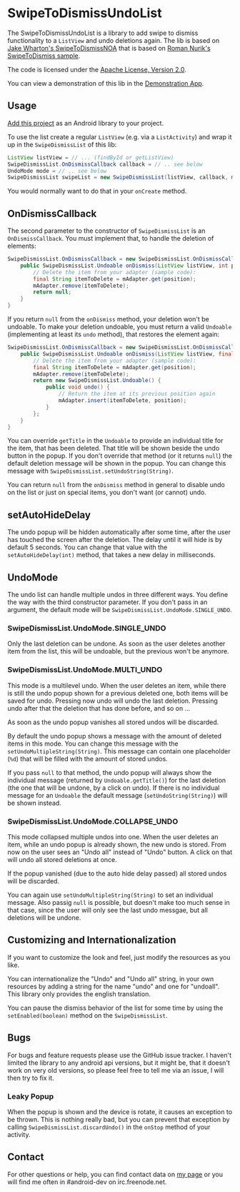 SwipeToDismissUndoList
=======================

The SwipeToDismissUndoList is a library to add swipe to dismiss functionality to
a `ListView` and undo deletions again. The lib is based on 
[Jake Wharton's SwipeToDismissNOA](https://github.com/JakeWharton/SwipeToDismissNOA)
that is based on [Roman Nurik's SwipeToDismiss sample](https://gist.github.com/romannurik/2980593).

The code is licensed under the [Apache License, Version 2.0](http://www.apache.org/licenses/LICENSE-2.0).

You can view a demonstration of this lib in the [Demonstration App](https://play.google.com/store/apps/details?id=de.timroes.swipetodismiss.demo).

Usage
-----

[Add this project](http://developer.android.com/tools/projects/projects-cmdline.html#ReferencingLibraryProject)
as an Android library to your project.

To use the list create a regular `ListView` (e.g. via a `ListActivity`) and wrap
it up in the `SwipeDismissList` of this lib:

```java
ListView listView = // ... (findById or getListView)
SwipeDismissList.OnDismissCallback callback = // .. see below
UndoMode mode = // .. see below
SwipeDismissList swipeList = new SwipeDismissList(listView, callback, mode);
```

You would normally want to do that in your `onCreate` method.

## OnDismissCallback

The second parameter to the constructor of `SwipeDismissList` is an `OnDismissCallback`.
You must implement that, to handle the deletion of elements:

```java
SwipeDismissList.OnDismissCallback = new SwipeDismissList.OnDismissCallback() {
	public SwipeDismissList.Undoable onDismiss(ListView listView, int position) {
		// Delete the item from your adapter (sample code):
		final String itemToDelete = mAdapter.get(position);
		mAdapter.remove(itemToDelete);
		return null;
	}
}
```

If you return `null` from the `onDismiss` method, your deletion won't be undoable.
To make your deletion undoable, you must return a valid `Undoable` (implementing 
at least its `undo` method), that restores the element again:

```java
SwipeDismissList.OnDismissCallback = new SwipeDismissList.OnDismissCallback() {
	public SwipeDismissList.Undoable onDismiss(ListView listView, final int position) {
		// Delete the item from your adapter (sample code):
		final String itemToDelete = mAdapter.get(position);
		mAdapter.remove(itemToDelete);
		return new SwipeDismissList.Undoable() {
			public void undo() {
				// Return the item at its previous position again
				mAdapter.insert(itemToDelete, position);
			}
		};
	}
}
```

You can override `getTitle` in the `Undoable` to provide an individual title for 
the item, that has been deleted. That title will be shown beside the undo button
in the popup. If you don't override that method (or it returns `null`) the default
deletion message will be shown in the popup. You can change this message with
`SwipeDismissList.setUndoString(String)`.

You can return `null` from the `onDismiss` method in general to disable undo on the 
list or just on special items, you don't want (or cannot) undo.

## setAutoHideDelay

The undo popup will be hidden automatically after some time, after the user has
touched the screen after the deletion. The delay until it will hide is by default
5 seconds. You can change that value with the `setAutoHideDelay(int)` method,
that takes a new delay in milliseconds. 

## UndoMode

The undo list can handle multiple undos in three different ways. You define the way
with the third constructor parameter. If you don't pass in an argument, the default
mode will be `SwipeDismissList.UndoMode.SINGLE_UNDO`.

### SwipeDismissList.UndoMode.SINGLE_UNDO

Only the last deletion can be undone. As soon as the user deletes another item
from the list, this will be undoable, but the previous won't be anymore.

### SwipeDismissList.UndoMode.MULTI_UNDO

This mode is a multilevel undo. When the user deletes an item, while there is
still the undo popup shown for a previous deleted one, both items will be saved
for undo. Pressing now undo will undo the last deletion. Pressing undo after that
the deletion that has done before, and so on ...

As soon as the undo popup vanishes all stored undos will be discarded.

By default the undo popup shows a message with the amount of deleted items in this
mode. You can change this message with the `setUndoMultipleString(String)`.
This message can contain one placeholder (`%d`) that will be filled with the
amount of stored undos. 

If you pass `null` to that method, the undo popup
will always show the individual message (returned by `Undoable.getTitle()`) for
the last deletion (the one that will be undone, by a click on undo). If there is
no individual message for an `Undoable` the default message (`setUndoString(String)`)
will be shown instead.

### SwipeDismissList.UndoMode.COLLAPSE_UNDO

This mode collapsed multiple undos into one. When the user deletes an item, while
an undo popup is already shown, the new undo is stored. From now on the user sees
an "Undo all" instead of "Undo" button. A click on that will undo all stored deletions
at once.

If the popup vanished (due to the auto hide delay passed) all stored undos will be
discarded.

You can again use `setUndoMultipleString(String)` to set an individual message.
Also passig `null` is possible, but doesn't make too much sense in that case, since
the user will only see the last undo messgae, but all deletions will be undone.

## Customizing and Internationalization

If you want to customize the look and feel, just modify the resources as you like.

You can internationalize the "Undo" and "Undo all" string, in your own resources
by adding a string for the name "undo" and one for "undoall". This library only provides
the english translation.

You can pause the dismiss behavior of the list for some time by using the `setEnabled(boolean)`
method on the `SwipeDismissList`.

Bugs
----

For bugs and feature requests please use the GitHub issue tracker. I haven't limited
the library to any android api versions, but it might be, that it doesn't work on 
very old versions, so please feel free to tell me via an issue, I will then try to fix it.

### Leaky Popup

When the popup is shown and the device is rotate, it causes an exception to be thrown.
This is nothing really bad, but you can prevent that exception by calling `SwipeDismissList.discardUndo()`
in the `onStop` method of your activity.


Contact
-------

For other questions or help, you can find contact data on [my page](http://www.timroes.de)
or you will find me often in #android-dev on irc.freenode.net.

